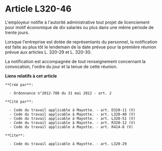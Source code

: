 # Article L320-46

L'employeur notifie à l'autorité administrative tout projet de licenciement pour motif économique de dix salariés ou plus
dans une même période de trente jours. 

Lorsque l'entreprise est dotée de représentants du personnel, la notification est faite au plus tôt le lendemain de la date
prévue pour la première réunion prévue aux articles L. 320-29 et L. 320-30. 

La notification est accompagnée de tout renseignement concernant la convocation, l'ordre du jour et la tenue de cette
réunion.

**Liens relatifs à cet article**

	**Créé par**:

	  - Ordonnance n°2012-788 du 31 mai 2012 - art. 2

	**Cité par**:

	  - Code du travail applicable à Mayotte. - art. D320-11 (V)
	  - Code du travail applicable à Mayotte. - art. L320-40 (V)
	  - Code du travail applicable à Mayotte. - art. L320-51 (V)
	  - Code du travail applicable à Mayotte. - art. R320-12 (V)
	  - Code du travail applicable à Mayotte. - art. R414-8 (V)

	**Cite**:

	  - Code du travail applicable à Mayotte. - art. L320-29
